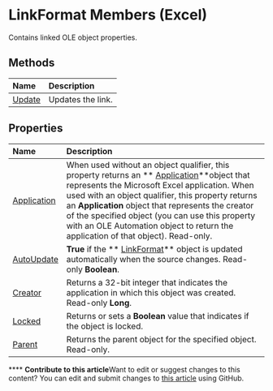 
# LinkFormat Members (Excel)
Contains linked OLE object properties.

## Methods



|**Name**|**Description**|
|:-----|:-----|
| [Update](9d4c224e-99a8-a27c-7be6-24ec697be323.md)|Updates the link.|

## Properties



|**Name**|**Description**|
|:-----|:-----|
| [Application](47e722cf-9fe3-15f2-495a-abcb680c846a.md)|When used without an object qualifier, this property returns an  ** [Application](19b73597-5cf9-4f56-8227-b5211f657f6f.md)**object that represents the Microsoft Excel application. When used with an object qualifier, this property returns an  **Application** object that represents the creator of the specified object (you can use this property with an OLE Automation object to return the application of that object). Read-only.|
| [AutoUpdate](79bb79fe-cc3f-8fcd-955b-7f6595d52c09.md)| **True** if the ** [LinkFormat](3d8085bf-c113-7cbe-871b-01f3b6017824.md)** object is updated automatically when the source changes. Read-only **Boolean**.|
| [Creator](cb1b0a6d-af14-0f9c-2e5e-d991d7011a20.md)|Returns a 32-bit integer that indicates the application in which this object was created. Read-only  **Long**.|
| [Locked](13e9baf7-ecb0-f193-4b69-7e15c9463ed0.md)|Returns or sets a  **Boolean** value that indicates if the object is locked.|
| [Parent](37d31c34-01a7-0995-ccf0-6b18c623ebae.md)|Returns the parent object for the specified object. Read-only.|

****   **Contribute to this article**Want to edit or suggest changes to this content? You can edit and submit changes to  [this article](https://github.com/jhershey00/VBA_Excel_Test/OpenXMLCon/articles/c4d1328e-0bcb-5674-5569-67fcd50bccb0.md) using GitHub.


